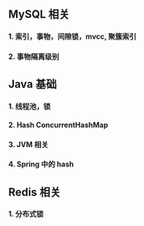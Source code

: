 
## MySQL 相关

#### 1. 索引，事物，间隙锁，mvcc, 聚簇索引

#### 2. 事物隔离级别


## Java 基础

#### 1. 线程池，锁

#### 2. Hash ConcurrentHashMap

#### 3. JVM 相关

#### 4. Spring 中的 hash


## Redis 相关

#### 1. 分布式锁


